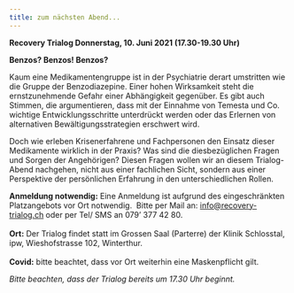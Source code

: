 ```yaml
---
title: zum nächsten Abend...
---
```

**Recovery Trialog Donnerstag, 10. Juni 2021 (17.30-19.30 Uhr)** 

**Benzos? Benzos! Benzos?**

Kaum eine Medikamentengruppe ist in der Psychiatrie derart umstritten wie die Gruppe der Benzodiazepine. Einer hohen Wirksamkeit steht die ernstzunehmende Gefahr einer Abhängigkeit gegenüber. Es gibt auch Stimmen, die argumentieren, dass mit der Einnahme von Temesta und Co. wichtige Entwicklungsschritte unterdrückt werden oder das Erlernen von alternativen Bewältigungsstrategien erschwert wird. 

Doch wie erleben Krisenerfahrene und Fachpersonen den Einsatz dieser Medikamente wirklich in der Praxis? Was sind die diesbezüglichen Fragen und Sorgen der Angehörigen? 
Diesen Fragen wollen wir an diesem Trialog-Abend nachgehen, nicht aus einer fachlichen Sicht, sondern aus einer Perspektive der persönlichen Erfahrung in den unterschiedlichen Rollen.

**Anmeldung notwendig:** Eine Anmeldung ist aufgrund des eingeschränkten Platzangebots vor Ort notwendig.  Bitte per Mail an: info@recovery-trialog.ch oder per Tel/ SMS an 079’ 377 42 80.\
\
**Ort:** Der Trialog findet statt im Grossen Saal (Parterre) der Klinik Schlosstal, ipw, Wieshofstrasse 102, Winterthur.\
\
**Covid:** bitte beachtet, dass vor Ort weiterhin eine Maskenpflicht gilt.

*Bitte beachten, dass der Trialog bereits um 17.30 Uhr beginnt.*